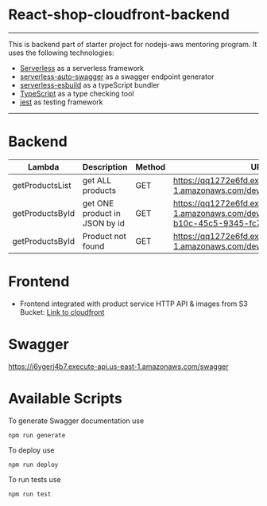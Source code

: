 # React-shop-cloudfront-backend
___

This is backend part of starter project for nodejs-aws mentoring program. It uses the following technologies:

- [Serverless](https://serverless.com/) as a serverless framework
- [serverless-auto-swagger](https://github.com/completecoding/serverless-auto-swagger) as a swagger endpoint generator
- [serverless-esbuild](https://www.serverless.com/plugins/serverless-esbuild) as a typeScript bundler
- [TypeScript](https://www.typescriptlang.org/) as a type checking tool
- [jest](https://jestjs.io/) as testing framework
___

# Backend

| Lambda          | Description                   | Method | URL                                                                                                      |
| --------------- | ----------------------------- | ------ |----------------------------------------------------------------------------------------------------------|
| getProductsList | get ALL products              | GET    | https://qq1272e6fd.execute-api.us-east-1.amazonaws.com/dev/products                                      |
| getProductsById | get ONE product in JSON by id | GET    | https://qq1272e6fd.execute-api.us-east-1.amazonaws.com/dev/products/7567ec4b-b10c-45c5-9345-fc73c48a80a1 |
| getProductsById | Product not found             | GET    | https://qq1272e6fd.execute-api.us-east-1.amazonaws.com/dev/products/1                                    |

# Frontend

- Frontend integrated with product service HTTP API & images from S3 Bucket: [Link to cloudfront](https://d2umooc0fgw2y9.cloudfront.net/)

# Swagger

https://j6ygerj4b7.execute-api.us-east-1.amazonaws.com/swagger

# Available Scripts

To generate Swagger documentation use

```
npm run generate
```

To deploy use

```
npm run deploy
```

To run tests use

```
npm run test
```